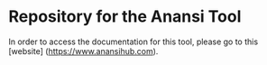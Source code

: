 # Repository for the Anansi Tool

In order to access the documentation for this tool, please go to this [website] (https://www.anansihub.com).
